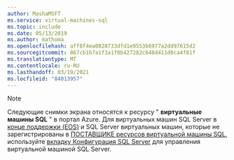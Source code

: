 ```yaml
---
author: MashaMSFT
ms.service: virtual-machines-sql
ms.topic: include
ms.date: 05/13/2019
ms.author: mathoma
ms.openlocfilehash: aff8f4ea0828733dfd1e9553b6977a2dd97615d2
ms.sourcegitcommit: 867cb1b7a1f3a1f0b427282c648d411d0ca4f81f
ms.translationtype: MT
ms.contentlocale: ru-RU
ms.lasthandoff: 03/19/2021
ms.locfileid: "84013957"
---
```

  > [!NOTE]
  > Следующие снимки экрана относятся к ресурсу " **виртуальные машины SQL** " в портал Azure. Для виртуальных машин SQL Server в [конце поддержки (EOS)](../articles/azure-sql/virtual-machines/windows/sql-server-2008-extend-end-of-support.md) и SQL Server виртуальных машин, которые не зарегистрированы в [ПОСТАВЩИКЕ ресурсов виртуальной машины SQL](../articles/azure-sql/virtual-machines/windows/licensing-model-azure-hybrid-benefit-ahb-change.md), используйте [вкладку Конфигурация SQL Server](../articles/azure-sql/virtual-machines/windows/manage-sql-vm-portal.md#access-the-sql-server-configuration-tab) для управления виртуальной машиной SQL Server. 